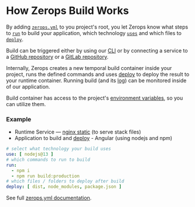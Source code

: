 # How Zerops Build Works

By adding [`zerops.yml`](/documentation/build/build-config.html) to you project's root, you let Zerops know what steps to [`run`](/documentation/build/build-config.html#run) to build your application, which technology [`uses`](/documentation/build/build-config.html#uses) and which files to [`deploy`](/documentation/build/build-config.html#deploy).

Build can be triggered either by using our [CLI](/documentation/cli/installation-authorization.html) or by connecting a service to a [GitHub repository](/documentation/github/github-integration.html) or a [GitLab repository](/documentation/gitlab/gitlab-integration.html).

Internally, Zerops creates a new temporal build container inside your project, runs the defined commands and uses [deploy](/documentation/deploy/how-deploy-works.html) to deploy the result to your runtime container. Running build (and its [log](/documentation/zerops-logs/build-logs.html)) can be monitored inside of our application.

Build container has access to the project's [environment variables](/documentation/environment-variables/how-to-access.html), so you can utilize them.

### Example

- Runtime Service — [nginx static](/documentation/services/static-server.html) (to serve stack files)
- Application to build and [deploy](/documentation/deploy/how-deploy-works.html) - Angular (using nodejs and npm)

```yaml
# select what technology your build uses
use: [ nodejs@13 ]
# which commands to run to build
run:
  - npm i
  - npm run build:production
# which files / folders to deploy after build
deploy: [ dist, node_modules, package.json ]
```


See full [zerops.yml documentation](/documentation/build/build-config.html).
